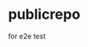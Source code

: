 # publicrepo
for e2e test








































































































































































































































































































































































































































































































































































































































































































































































































































